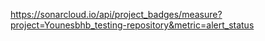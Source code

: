 https://sonarcloud.io/api/project_badges/measure?project=Younesbhb_testing-repository&metric=alert_status
